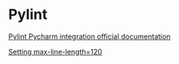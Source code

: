 # Pylint
[Pylint Pycharm integration official documentation](http://pylint.pycqa.org/en/latest/user_guide/ide-integration.html#pylint-in-pycharm)

[Setting max-line-length=120](http://jbisbee.blogspot.com/2014/04/getting-started-with-pylint.html)